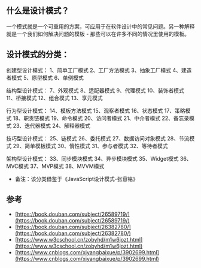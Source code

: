 ## 什么是设计模式？
一个模式就是一个可重用的方案，可应用于在软件设计中的常见问题。另一种解释就是一个我们如何解决问题的模板 - 那些可以在许多不同的情况里使用的模板。 

## 设计模式的分类：
创建型设计模式：
1、简单工厂模式
2、工厂方法模式
3、抽象工厂模式
4、建造者模式
5、原型模式
6、单例模式

结构型设计模式：
7、外观模式
8、适配器模式
9、代理模式
10、装饰者模式
11、桥接模式
12、组合模式
13、享元模式

行为型设计模式：
14、模板方法模式
15、观察者模式
16、状态模式
17、策略模式
18、职责链模式
19、命令模式
20、访问者模式
21、中介者模式
22、备忘录模式
23、迭代器模式
24、解释器模式

技巧型设计模式：
25、链模式
26、委托模式
27、数据访问对象模式
28、节流模式
29、简单模板模式
30、惰性模式
31、参与者模式
32、等待者模式

架构型设计模式：
33、同步模块模式
34、异步模块模式
35、Widget模式
36、MVC模式
37、MVP模式
38、MVVM模式

* 备注：该分类借鉴于《JavaScript设计模式-张容铭》

## 参考
* [https://book.douban.com/subject/26589719/](https://book.douban.com/subject/26589719/)
* [https://book.douban.com/subject/26382780/](https://book.douban.com/subject/26382780/)
* [https://www.w3cschool.cn/zobyhd/m1w6jozt.html](https://www.w3cschool.cn/zobyhd/m1w6jozt.html)
* [https://www.cnblogs.com/xiyangbaixue/p/3902699.html](https://www.cnblogs.com/xiyangbaixue/p/3902699.html)